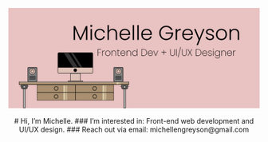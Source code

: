 ![image](https://github.com/michellengreyson/michellengreyson/blob/main/banner-img.png?raw=true)

<div align="center"> # Hi, I’m Michelle.
### I’m interested in: Front-end web development and UI/UX design.
### Reach out via email: michellengreyson@gmail.com</div>

<!---
michellengreyson/michellengreyson is a ✨ special ✨ repository because its `README.md` (this file) appears on your GitHub profile.
You can click the Preview link to take a look at your changes.
--->
